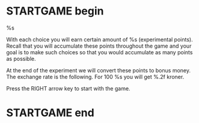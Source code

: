 # STARTGAME begin

%s

With each choice you will earn certain amount of %s (experimental points). Recall that you will accumulate these points throughout the game and your goal is to make such choices so that you would accumulate as many points as possible. 

At the end of the experiment we will convert these points to bonus money. The exchange rate is the following. For 100 %s you will get %.2f kroner.

Press the RIGHT arrow key to start with the game.

#

# STARTGAME end